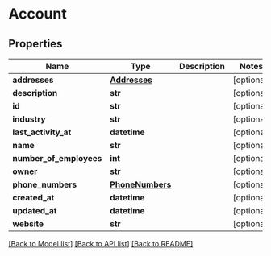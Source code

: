 # Account

## Properties
Name | Type | Description | Notes
------------ | ------------- | ------------- | -------------
**addresses** | [**Addresses**](Addresses.md) |  | [optional] 
**description** | **str** |  | [optional] 
**id** | **str** |  | [optional] 
**industry** | **str** |  | [optional] 
**last_activity_at** | **datetime** |  | [optional] 
**name** | **str** |  | [optional] 
**number_of_employees** | **int** |  | [optional] 
**owner** | **str** |  | [optional] 
**phone_numbers** | [**PhoneNumbers**](PhoneNumbers.md) |  | [optional] 
**created_at** | **datetime** |  | [optional] 
**updated_at** | **datetime** |  | [optional] 
**website** | **str** |  | [optional] 

[[Back to Model list]](../README.md#documentation-for-models) [[Back to API list]](../README.md#documentation-for-api-endpoints) [[Back to README]](../README.md)


